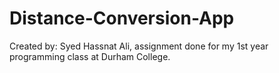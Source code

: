 # Distance-Conversion-App
Created by: Syed Hassnat Ali, assignment done for my 1st year programming class at Durham College. 
